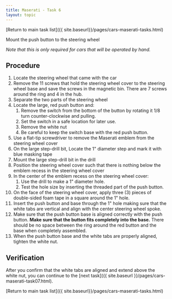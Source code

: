 ```yaml
---
title: Maserati - Task 6
layout: topic
---
```


<p class="returnLink">[Return to main task list]({{ site.baseurl}}/pages/cars-maserati-tasks.html)<p>

Mount the push button to the steering wheel

_Note that this is only required for cars that will be operated by hand._

## Procedure

1. Locate the steering wheel that came with the car
2. Remove the 11 screws that hold the steering wheel cover to the steering wheel base and save the screws in the magnetic bin. There are 7 screws around the ring and 4 in the hub.
3. Separate the two parts of the steering wheel
4. Locate the large, red push button and:
	1.  Remove the switch from the bottom of the button by rotating it 1/8 turn counter-clockwise and pulling.
	2.  Set the switch in a safe location for later use.
	2.  Remove the white nut
	3.  Be careful to keep the switch base with the red push button.
4. Use a flat-tip screwdriver to remove the Maserati emblem from the steering wheel cover
5. On the large step-drill bit, Locate the 1" diameter step and mark it with blue masking tape
5. Mount the large step-drill bit in the drill
6. Position the steering wheel cover such that there is nothing below the emblem recess in the steering wheel cover
6. In the center of the emblem recess on the steering wheel cover:
	1. Use the drill to make a 1" diameter hole. 
	1. Test the hole size by inserting the threaded part of the push button. 
7. On the face of the steering wheel cover, apply three (3) pieces of double-sided foam tape in a square around the 1" hole.
8. Insert the push button and base through the 1" hole making sure that the white tabs are vertical and align with the center steering wheel spoke. 
9. Make sure that the push button base is aligned correctly with the push button. **Make sure that the button fits completely into the base.** There should be no space between the ring around the red button and the base when completely assembled.
10. When the push button base and the white tabs are properly aligned, tighten the white nut.

## Verification

After you confirm that the white tabs are aligned and extend above the white nut, you can continue to the [next task]({{ site.baseurl }}/pages/cars-maserati-task07.html).

<p class="returnLink">[Return to main task list]({{ site.baseurl}}/pages/cars-maserati-tasks.html)<p>

